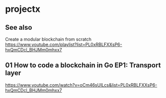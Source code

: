 # projectx

## See also

Create a modular blockchain from scratch
https://www.youtube.com/playlist?list=PL0xRBLFXXsP6-hxQmCDcl_BHJMm0mhxx7

## 01 How to code a blockchain in Go EP1: Transport layer
https://www.youtube.com/watch?v=oCm46sUILcs&list=PL0xRBLFXXsP6-hxQmCDcl_BHJMm0mhxx7
